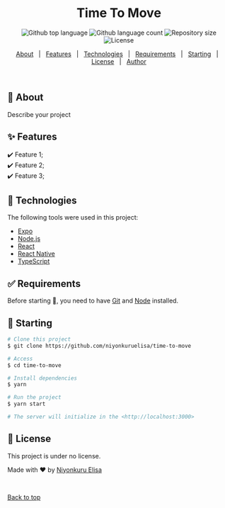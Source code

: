 <!-- <div align="center" id="top"> 
  <img src="./.github/app.gif" alt="Time To Move" />

  &#xa0;

  <!-- <a href="https://timetomove.netlify.app">Demo</a> 
</div> -->

<h1 align="center">Time To Move</h1>

<p align="center">
  <img alt="Github top language" src="https://img.shields.io/github/languages/top/niyonkuruelisa/time-to-move?color=56BEB8">

  <img alt="Github language count" src="https://img.shields.io/github/languages/count/niyonkuruelisa/time-to-move?color=56BEB8">

  <img alt="Repository size" src="https://img.shields.io/github/repo-size/niyonkuruelisa/time-to-move?color=56BEB8">

  <img alt="License" src="https://img.shields.io/github/license/niyonkuruelisa/time-to-move?color=56BEB8">

  <!-- <img alt="Github issues" src="https://img.shields.io/github/issues/niyonkuruelisa/time-to-move?color=56BEB8" /> -->

  <!-- <img alt="Github forks" src="https://img.shields.io/github/forks/niyonkuruelisa/time-to-move?color=56BEB8" /> -->

  <!-- <img alt="Github stars" src="https://img.shields.io/github/stars/niyonkuruelisa/time-to-move?color=56BEB8" /> -->
</p>

<!-- Status -->

<!-- <h4 align="center"> 
	🚧  Time To Move 🚀 Under construction...  🚧
</h4> 

<hr> -->

<p align="center">
  <a href="#dart-about">About</a> &#xa0; | &#xa0; 
  <a href="#sparkles-features">Features</a> &#xa0; | &#xa0;
  <a href="#rocket-technologies">Technologies</a> &#xa0; | &#xa0;
  <a href="#white_check_mark-requirements">Requirements</a> &#xa0; | &#xa0;
  <a href="#checkered_flag-starting">Starting</a> &#xa0; | &#xa0;
  <a href="#memo-license">License</a> &#xa0; | &#xa0;
  <a href="https://github.com/niyonkuruelisa" target="_blank">Author</a>
</p>

<br>

## :dart: About ##

Describe your project

## :sparkles: Features ##

:heavy_check_mark: Feature 1;\
:heavy_check_mark: Feature 2;\
:heavy_check_mark: Feature 3;

## :rocket: Technologies ##

The following tools were used in this project:

- [Expo](https://expo.io/)
- [Node.js](https://nodejs.org/en/)
- [React](https://pt-br.reactjs.org/)
- [React Native](https://reactnative.dev/)
- [TypeScript](https://www.typescriptlang.org/)

## :white_check_mark: Requirements ##

Before starting :checkered_flag:, you need to have [Git](https://git-scm.com) and [Node](https://nodejs.org/en/) installed.

## :checkered_flag: Starting ##

```bash
# Clone this project
$ git clone https://github.com/niyonkuruelisa/time-to-move

# Access
$ cd time-to-move

# Install dependencies
$ yarn

# Run the project
$ yarn start

# The server will initialize in the <http://localhost:3000>
```

## :memo: License ##

This project is under no license.


Made with :heart: by <a href="https://github.com/niyonkuruelisa" target="_blank">Niyonkuru Elisa</a>

&#xa0;

<a href="#top">Back to top</a>
